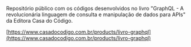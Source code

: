 Repositório público com os códigos desenvolvidos no livro "GraphQL - A revolucionária linguagem de consulta e manipulação de dados para APIs" da Editora Casa do Código.

[https://www.casadocodigo.com.br/products/livro-graphql](https://www.casadocodigo.com.br/products/livro-graphql)
